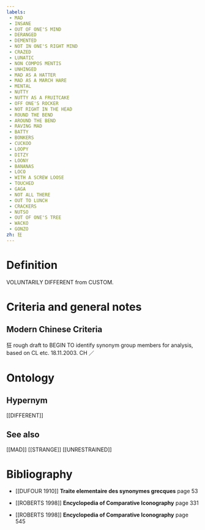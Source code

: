 ```yaml
---
labels: 
 - MAD
 - INSANE
 - OUT OF ONE'S MIND
 - DERANGED
 - DEMENTED
 - NOT IN ONE'S RIGHT MIND
 - CRAZED
 - LUNATIC
 - NON COMPOS MENTIS
 - UNHINGED
 - MAD AS A HATTER
 - MAD AS A MARCH HARE
 - MENTAL
 - NUTTY
 - NUTTY AS A FRUITCAKE
 - OFF ONE'S ROCKER
 - NOT RIGHT IN THE HEAD
 - ROUND THE BEND
 - AROUND THE BEND
 - RAVING MAD
 - BATTY
 - BONKERS
 - CUCKOO
 - LOOPY
 - DITZY
 - LOONY
 - BANANAS
 - LOCO
 - WITH A SCREW LOOSE
 - TOUCHED
 - GAGA
 - NOT ALL THERE
 - OUT TO LUNCH
 - CRACKERS
 - NUTSO
 - OUT OF ONE'S TREE
 - WACKO
 - GONZO
zh: 狂
---
```


# Definition
VOLUNTARILY DIFFERENT from CUSTOM.
# Criteria and general notes
## Modern Chinese Criteria
狂
rough draft to BEGIN TO identify synonym group members for analysis, based on CL etc. 18.11.2003. CH ／
# Ontology

## Hypernym
[[DIFFERENT]]
## See also
[[MAD]]
[[STRANGE]]
[[UNRESTRAINED]]
# Bibliography
- [[DUFOUR 1910]]
**Traite elementaire des synonymes grecques** page 53

- [[ROBERTS 1998]]
**Encyclopedia of Comparative Iconography** page 331

- [[ROBERTS 1998]]
**Encyclopedia of Comparative Iconography** page 545
